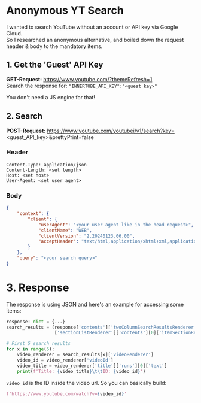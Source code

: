 # Anonymous YT Search
I wanted to search YouTube without an account or API key via Google Cloud.  
So I researched an anonymous alternative, and boiled down the request header & body to the mandatory items.

## 1. Get the 'Guest' API Key
**GET-Request:** https://www.youtube.com/?themeRefresh=1  
Search the response for: `"INNERTUBE_API_KEY":"<guest key>"`  

You don't need a JS engine for that!

## 2. Search 
**POST-Request:** https://www.youtube.com/youtubei/v1/search?key=<guest_API_key>&prettyPrint=false  

### Header
```text
Content-Type: application/json  
Content-Length: <set length>  
Host: <set host>  
User-Agent: <set user agent>  
```

### Body
```json
{
    "context": {
        "client": {
            "userAgent": "<your user agent like in the head request>",
            "clientName": "WEB",
            "clientVersion": "2.20240123.06.00",
            "acceptHeader": "text/html,application/xhtml+xml,application/xml;q=0.9,image/avif,image/webp,image/apng,*/*;q=0.8,application/signed-exchange;v=b3;q=0.7"
        }
    },
    "query": "<your search query>"
}
```

# 3. Response
The response is using JSON and here's an example for accessing some items:
```python
response: dict = {...}
search_results = (response['contents']['twoColumnSearchResultsRenderer']['primaryContents']
                  ['sectionListRenderer']['contents'][0]['itemSectionRenderer']['contents'])

# First 5 search results
for x in range(5):
    video_renderer = search_results[x]['videoRenderer']
    video_id = video_renderer['videoId']
    video_title = video_renderer['title']['runs'][0]['text']
    print(f'Title: {video_title}\t\tID: {video_id}')
```

`video_id` is the ID inside the video url. So you can basically build:  
```python
f'https://www.youtube.com/watch?v={video_id}'
```
